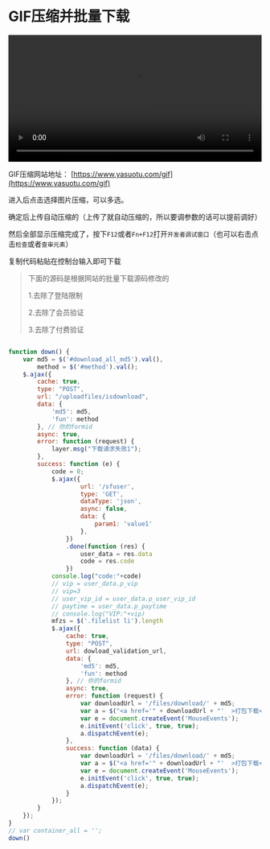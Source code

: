 
# GIF压缩并批量下载
<video class="centeredVideo" controls="" width="100%" height="auto" src="https://pan.mllt.cc/files/video/omtpcedu/图像设计和处理/压缩图付费下载的免费下载方法_x264.mp4">
        浏览器版本过低，换个浏览器行不你个老六！
</video>

GIF压缩网站地址：
[https://www.yasuotu.com/gif](https://www.yasuotu.com/gif)

进入后点击选择图片压缩，可以多选。

确定后上传自动压缩的（上传了就自动压缩的，所以要调参数的话可以提前调好）

然后全部显示压缩完成了，按下`F12`或者`Fn+F12`打开`开发者调试窗口`（也可以右击点击`检查`或者`查审元素`）

复制代码粘贴在控制台输入即可下载

> 下面的源码是根据网站的批量下载源码修改的
>
> 1.去除了登陆限制
>
> 2.去除了会员验证
>
> 3.去除了付费验证


```js 

function down() {
    var md5 = $('#download_all_md5').val(),
        method = $('#method').val();
    $.ajax({
        cache: true,
        type: "POST",
        url: "/uploadfiles/isdownload",
        data: {
            'md5': md5,
            'fun': method
        }, // 你的formid
        async: true,
        error: function (request) {
            layer.msg("下载请求失败1");
        },
        success: function (e) {
            code = 0;
            $.ajax({
                    url: '/sfuser',
                    type: 'GET',
                    dataType: 'json',
                    async: false,
                    data: {
                        param1: 'value1'
                    },
                })
                .done(function (res) {
                    user_data = res.data
                    code = res.code
                })
            console.log("code:"+code)
            // vip = user_data.p_vip
            // vip=3
            // user_vip_id = user_data.p_user_vip_id
            // paytime = user_data.p_paytime
            // console.log("VIP:"+vip)
            mfzs = $('.filelist li').length
            $.ajax({
                cache: true,
                type: "POST",
                url: dowload_validation_url,
                data: {
                    'md5': md5,
                    'fun': method
                }, // 你的formid
                async: true,
                error: function (request) {
                    var downloadUrl = '/files/download/' + md5;
                    var a = $("<a href='" + downloadUrl + "'  >打包下载</a>").get(0);
                    var e = document.createEvent('MouseEvents');
                    e.initEvent('click', true, true);
                    a.dispatchEvent(e);
                },
                success: function (data) {
                    var downloadUrl = '/files/download/' + md5;
                    var a = $("<a href='" + downloadUrl + "'  >打包下载</a>").get(0);
                    var e = document.createEvent('MouseEvents');
                    e.initEvent('click', true, true);
                    a.dispatchEvent(e);
                }
            });
        }
    });
}
// var container_all = '';
down()
````